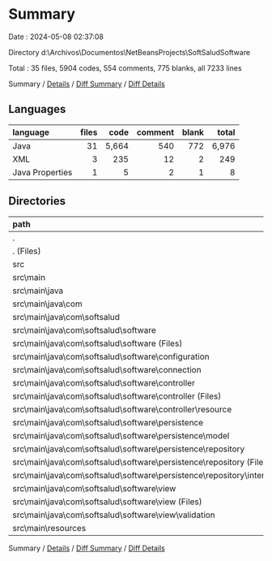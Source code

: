 # Summary

Date : 2024-05-08 02:37:08

Directory d:\\Archivos\\Documentos\\NetBeansProjects\\SoftSaludSoftware

Total : 35 files,  5904 codes, 554 comments, 775 blanks, all 7233 lines

Summary / [Details](details.md) / [Diff Summary](diff.md) / [Diff Details](diff-details.md)

## Languages
| language | files | code | comment | blank | total |
| :--- | ---: | ---: | ---: | ---: | ---: |
| Java | 31 | 5,664 | 540 | 772 | 6,976 |
| XML | 3 | 235 | 12 | 2 | 249 |
| Java Properties | 1 | 5 | 2 | 1 | 8 |

## Directories
| path | files | code | comment | blank | total |
| :--- | ---: | ---: | ---: | ---: | ---: |
| . | 35 | 5,904 | 554 | 775 | 7,233 |
| . (Files) | 3 | 235 | 12 | 2 | 249 |
| src | 32 | 5,669 | 542 | 773 | 6,984 |
| src\\main | 32 | 5,669 | 542 | 773 | 6,984 |
| src\\main\\java | 31 | 5,664 | 540 | 772 | 6,976 |
| src\\main\\java\\com | 31 | 5,664 | 540 | 772 | 6,976 |
| src\\main\\java\\com\\softsalud | 31 | 5,664 | 540 | 772 | 6,976 |
| src\\main\\java\\com\\softsalud\\software | 31 | 5,664 | 540 | 772 | 6,976 |
| src\\main\\java\\com\\softsalud\\software (Files) | 1 | 44 | 18 | 8 | 70 |
| src\\main\\java\\com\\softsalud\\software\\configuration | 1 | 37 | 12 | 5 | 54 |
| src\\main\\java\\com\\softsalud\\software\\connection | 1 | 35 | 16 | 9 | 60 |
| src\\main\\java\\com\\softsalud\\software\\controller | 10 | 1,243 | 276 | 203 | 1,722 |
| src\\main\\java\\com\\softsalud\\software\\controller (Files) | 6 | 866 | 186 | 154 | 1,206 |
| src\\main\\java\\com\\softsalud\\software\\controller\\resource | 4 | 377 | 90 | 49 | 516 |
| src\\main\\java\\com\\softsalud\\software\\persistence | 9 | 1,045 | 75 | 125 | 1,245 |
| src\\main\\java\\com\\softsalud\\software\\persistence\\model | 3 | 246 | 12 | 72 | 330 |
| src\\main\\java\\com\\softsalud\\software\\persistence\\repository | 6 | 799 | 63 | 53 | 915 |
| src\\main\\java\\com\\softsalud\\software\\persistence\\repository (Files) | 3 | 755 | 51 | 44 | 850 |
| src\\main\\java\\com\\softsalud\\software\\persistence\\repository\\interfaz | 3 | 44 | 12 | 9 | 65 |
| src\\main\\java\\com\\softsalud\\software\\view | 9 | 3,260 | 143 | 422 | 3,825 |
| src\\main\\java\\com\\softsalud\\software\\view (Files) | 8 | 3,174 | 137 | 406 | 3,717 |
| src\\main\\java\\com\\softsalud\\software\\view\\validation | 1 | 86 | 6 | 16 | 108 |
| src\\main\\resources | 1 | 5 | 2 | 1 | 8 |

Summary / [Details](details.md) / [Diff Summary](diff.md) / [Diff Details](diff-details.md)
